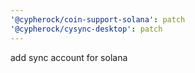 ```yaml
---
'@cypherock/coin-support-solana': patch
'@cypherock/cysync-desktop': patch
---
```


add sync account for solana
